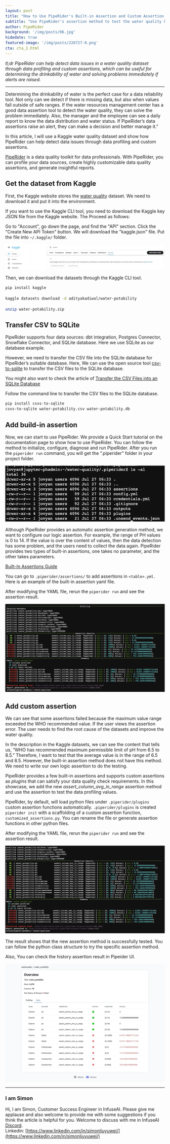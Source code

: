 ```yaml
---
layout: post
title: "How to Use PipeRider's Built-in Assertion and Custom Assertion to Test the Water Quality Kaggle Dataset"
subtitle: "Use PipeRider's assertion method to test the water quality kaggle data"
author: PipeRider
background: '/img/posts/06.jpg'
hidedate: true
featured-image: '/img/posts/220727-0.png'
cta: cta_2.html
---
```


*tl;dr PipeRider can help detect data issues in a water quality dataset through data profiling and custom assertions, which can be useful for determining the drinkability of water and solving problems immediately if alerts are raised.*

<hr />

Determining the drinkability of water is the perfect case for a data reliability tool. Not only can we detect if there is missing data, but also when values fall outside of safe ranges. If the water resources management center has a good data assertion tool to detect the water quality, they can solve the problem immediately. Also, the manager and the employee can see a daily report to know the data distribution and water status. If PipeRider’s data assertions raise an alert, they can make a decision and better manage it.”

In this article, I will use a Kaggle water quality dataset and show how PipeRider can help detect data issues through data profiling and custom assertions.

[PipeRider](https://piperider.io/?utm_source=piperiderblog&utm_medium=blog) is a data quality toolkit for data professionals. With PipeRider, you can profile your data sources, create highly customizable data quality assertions, and generate insightful reports.

## Get the dataset from Kaggle

First, the Kaggle website stores the [water quality](https://www.kaggle.com/datasets/adityakadiwal/water-potability) dataset. We need to download it and put it into the environment. 


If you want to use the Kaggle CLI tool, you need to download the Kaggle key JSON file from the Kaggle website. The Proceed as follows:

Go to "Account", go down the page, and find the "API" section.
Click the "Create New API Token" button.
We will download the "kaggle.json" file.
Put the file into `~/.kaggle/` folder.

![Download the API token JSON file on the Kaggle Account page.](/img/posts/220727-1.webp)

Then, we can download the datasets through the Kaggle CLI tool.

```bash
pip install kaggle

kaggle datasets download -d adityakadiwal/water-potability

unzip water-potability.zip
```

## Transfer CSV to SQLite
PipeRider supports four data sources: dbt integration, Postgres Connector, Snowflake Connector, and SQLite database. Here we use SQLite as our database example.

However, we need to transfer the CSV file into the SQLite database for PipeRider’s suitable database. Here, We can use the open source tool [csv-to-sqlite](https://github.com/simonw/csvs-to-sqlite) to transfer the CSV files to the SQLite database.

You might also want to check the article of [Transfer the CSV Files into an SQLite Database](https://blog.piperider.io/transfer-the-csv-files-into-an-sqlite-database)

Follow the command line to transfer the CSV files to the SQLite database.

```bash
pip install csvs-to-sqlite
csvs-to-sqlite water-potability.csv water-potability.db
```

## Add build-in assertion
Now, we can start to use PipeRider. We provide a Quick Start tutorial on the documentation page to show how to use PipeRider. You can follow the method to initialize, configure, diagnose and run PipeRider. After you run the `piperider run` command, you will get the “.piperider” folder in your project folder.

![The structure of the .piperider folder](/img/posts/220727-2.webp)

Although PipeRider provides an automatic assertion generation method, we want to configure our logic assertion. For example, the range of PH values is 0 to 14. If the value is over the content of values, then the data detection has some problem, and the users need to collect the data again. PipeRider provides two types of built-in assertions, one takes no parameter, and the other takes parameters.

[Built-In Assertions Guide](https://docs.piperider.io/cli/data-quality-assertions/assertion-configuration)

You can go to `.piperider/assertions/` to add assertions in `<table>.yml`. Here is an example of the built-in assertion yaml file.

<script src="https://gist.github.com/LiuYuWei/27dd7c6ec5685f13de9810accb9a3f6a.js"></script>

After modifying the YAML file, rerun the `piperider run` and see the assertion result.

![The result of piperider run (We configure the built-in assertion YAML file.)](/img/posts/220727-3.webp)

## Add custom assertion

We can see that some assertions failed because the maximum value range exceeded the WHO recommended value. If the user views the assertion error. The user needs to find the root cause of the datasets and improve the water quality.

In the description in the Kaggle datasets, we can see the content that tells us, “WHO has recommended maximum permissible limit of pH from 6.5 to 8.5.” Therefore, I want to test that the average value is in the range of 6.5 and 8.5. However, the built-in assertion method does not have this method. We need to write our own logic assertion to do the testing.

PipeRider provides a few built-in assertions and supports custom assertions as *plugins* that can satisfy your data quality check requirements. In this showcase, we add the new *assert_column_avg_in_range* assertion method and use the assertion to test the data profiling values.

PipeRider, by default, will load python files under `.piperider/plugins` custom assertion functions automatically. `.piperider/plugins` is created `piperider init` with a scaffolding of a custom assertion function, `customized_assertions.py`. You can rename the file or generate assertion functions in other python files.

<script src="https://gist.github.com/LiuYuWei/d7168d5cda4b6296997cc489be3d5687.js"></script>

After modifying the YAML file, rerun the `piperider run` and see the assertion result.

![The result of piperider run (We add the custom assertion method.)](/img/posts/220727-4.webp)

The result shows that the new assertion method is successfully tested. You can follow the python class structure to try the specific assertion method.

Also, You can check the history assertion result in Pipeider UI.

![Assertion testing in PipeRider UI](/img/posts/220727-5.webp)

---

### I am Simon
Hi, I am Simon, Customer Success Engineer in InfuseAI. Please give me applause and also welcome to provide me with some suggestions if you think the article is helpful for you. Welcome to discuss with me in InfuseAI [Discord](https://discord.gg/xKxsdPx4d5).  
Linkedin: [https://www.linkedin.com/in/simonliuyuwei/](https://www.linkedin.com/in/simonliuyuwei/)

